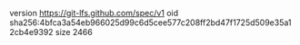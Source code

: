version https://git-lfs.github.com/spec/v1
oid sha256:4bfca3a54eb966025d99c6d5cee577c208ff2bd47f1725d509e35a12cb4e9392
size 2466
